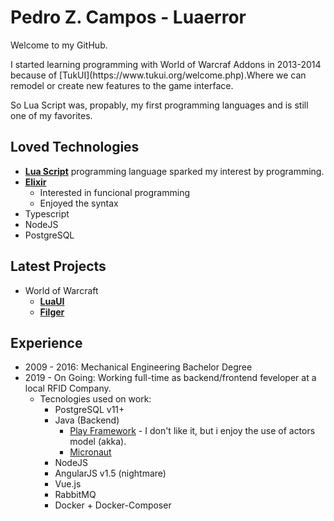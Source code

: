 # Pedro Z. Campos - Luaerror

<p>Welcome to my GitHub.</p>
<p>I started learning programming with World of Warcraf Addons in 2013-2014 because of [TukUI](https://www.tukui.org/welcome.php).Where we can remodel or create new features to the game interface.</p>
<p>So Lua Script was, propably, my first programming languages and is still one of my favorites.</p>

## Loved Technologies

+   [**Lua Script**](https://www.lua.org) programming language sparked my interest by programming.
+   [**Elixir**](https://elixir-lang.org)
    -   Interested in funcional programming
    -   Enjoyed the syntax
+   Typescript
+   NodeJS
+   PostgreSQL

## Latest Projects

+   World of Warcraft
    +   [**LuaUI**](https://github.com/pedrozc90/LuaUI)
    +   [**Filger**](https://github.com/pedrozc90/Filger)

## Experience

+   2009 - 2016: Mechanical Engineering Bachelor Degree
+   2019 - On Going: Working full-time as backend/frontend feveloper at a local RFID Company.
    -   Tecnologies used on work:
        -   PostgreSQL v11+
        -   Java (Backend)
            -   [Play Framework](https://www.playframework.com/) - I don't like it, but i enjoy the use of actors model (akka).
            -   [Micronaut](https://micronaut.io/)
        -   NodeJS
        -   AngularJS v1.5 (nightmare)
        -   Vue.js
        -   RabbitMQ
        -   Docker + Docker-Composer
